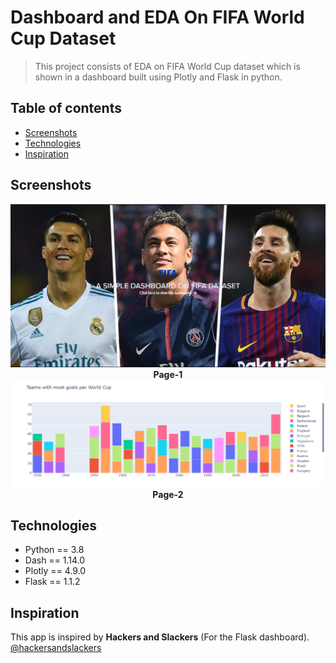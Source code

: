 # Dashboard and EDA On FIFA World Cup Dataset 
> This project consists of EDA on FIFA World Cup dataset which is shown in a dashboard built using Plotly and Flask in python.


## Table of contents
* [Screenshots](#screenshots)
* [Technologies](#technologies)
* [Inspiration](#inspiration)


## Screenshots
<p align="center">
  <b><img src="./img/Screenshot-1.png"></b><br>
  <b>Page-1</b>
  <b><img src="./img/Screenshot-2.png"></b>
  <b>Page-2</b>
</p>

## Technologies
* Python == 3.8
* Dash == 1.14.0
* Plotly == 4.9.0
* Flask == 1.1.2


## Inspiration
This app is inspired by  **Hackers and Slackers** (For the Flask dashboard). [@hackersandslackers](https://hackersandslackers.com/plotly-dash-with-flask/)
